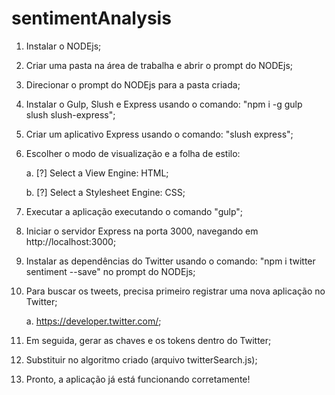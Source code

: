 # sentimentAnalysis

1. Instalar o NODEjs;  

2. Criar uma pasta na área de trabalha e abrir o prompt do NODEjs;  

3. Direcionar o prompt do NODEjs para a pasta criada;  

4. Instalar o Gulp, Slush e Express usando o comando: "npm i -g gulp slush slush-express";  

5. Criar um aplicativo Express usando o comando: "slush express";  

6. Escolher o modo de visualização e a folha de estilo:  

    a. [?] Select a View Engine: HTML;  
    
    b. [?] Select a Stylesheet Engine: CSS;  
    
7. Executar a aplicação executando o comando "gulp";  

8. Iniciar o servidor Express na porta 3000, navegando em http://localhost:3000;  

9. Instalar as dependências do Twitter usando o comando: "npm i twitter sentiment --save" no prompt do NODEjs;  

10. Para buscar os tweets, precisa primeiro registrar uma nova aplicação no Twitter;  

    a. https://developer.twitter.com/;  
    
11. Em seguida, gerar as chaves e os tokens dentro do Twitter;  

12. Substituir no algoritmo criado (arquivo twitterSearch.js);  

13. Pronto, a aplicação já está funcionando corretamente!  

